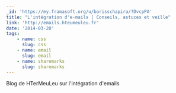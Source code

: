 ```yaml
---
_id: 'https://my.framasoft.org/u/borisschapira/?DvcpPA'
title: "L'intégration d'e-mails | Conseils, astuces et veille"
link: 'http://emails.hteumeuleu.fr'
date: '2014-03-20'
tags:
    - name: css
      slug: css
    - name: email
      slug: email
    - name: sharemarks
      slug: sharemarks
---
```


<div class="markdown"><p>Blog de HTerMeuLeu sur l'intégration d'emails
</p></div>
